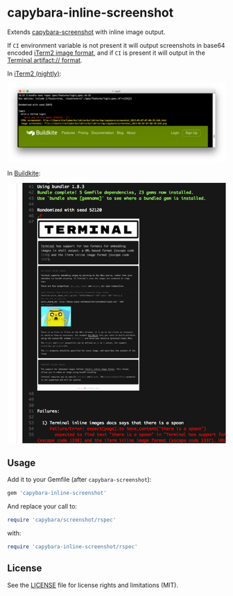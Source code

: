 # capybara-inline-screenshot

Extends [capybara-screenshot](https://github.com/mattheworiordan/capybara-screenshot) with inline image output.

If `CI` environment variable is not present it will output screenshots in base64 encoded [iTerm2 image format](http://iterm2.com/images.html), and if `CI` is present it will output in the [Terminal artifact:// format](http://buildkite.github.io/terminal/inline-images/).

In [iTerm2 (nightly)](http://iterm2.com/):

![Screenshot of iTerm2](screenshots/iterm.png)

In [Buildkite](https://buildkite.com/):

![Screenshot of Buildkite](screenshots/buildkite.png)

## Usage

Add it to your Gemfile (after `capybara-screenshot`):

```ruby
gem 'capybara-inline-screenshot'
```

And replace your call to:

```ruby
require 'capybara/screenshot/rspec'
```

with:

```ruby
require 'capybara-inline-screenshot/rspec'
```

## License

See the [LICENSE](LICENSE.md) file for license rights and limitations (MIT).

